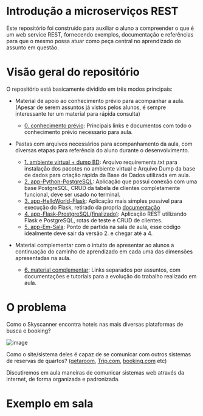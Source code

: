 # Introdução a microserviços REST

Este repositório foi construído para auxiliar o aluno a compreender o que é um web service REST, fornecendo exemplos, documentação e referências para que o mesmo possa atuar como peça central no aprendizado do assunto em questão.

# Visão geral do repositório

O repositório está basicamente dividido em três modos principais:

- Material de apoio ao conhecimento prévio para acompanhar a aula. (Apesar de serem assuntos já vistos pelos alunos, é sempre interessante ter um material para rápida consulta)
  - [0. conhecimento prévio](https://github.com/Tiagoeem/dev_web_flask/tree/main/0.%20conhecimento%20pr%C3%A9vio): Principais links e documentos com todo o conhecimento prévio necessario para aula.

- Pastas com arquivos necessários para acompanhamento da aula, com diversas etapas para referência do aluno durante o desenvolvimento.
  - [1. ambiente virtual + dump BD](https://github.com/Tiagoeem/dev_web_flask/tree/main/1.%20ambiente%20virtual%20%2B%20dump%20BD): Arquivo requirements.txt para instalação dos pacotes no ambiente virtual e Arquivo Dump da base de dados para criação rápida da Base de Dados utilizada em aula.
  - [2. app-Python-PostgreSQL](https://github.com/Tiagoeem/dev_web_flask/tree/main/2.%20app-Python-PostgreSQL): Aplicação que possui conexão com uma base PostgreSQL, CRUD da tabela de clientes completamente funcional, deve ser usado no terminal.
  - [3. app-HelloWorld-Flask](https://github.com/Tiagoeem/dev_web_flask/tree/main/3.%20app-HelloWorld-Flask): Aplicação mais simples possivel para execução do Flask, retirado da propria [documentação](https://flask.palletsprojects.com/en/1.1.x/quickstart/)
  - [4. app-Flask-ProstgreSQL(finalizado)](https://github.com/Tiagoeem/dev_web_flask/tree/main/4.%20app-Flask-ProstgreSQL(finalizado)): Aplicação REST utilizando Flask e PostgreSQL, rotas de teste e CRUD de clientes.
  - [5. app-Em-Sala](https://github.com/Tiagoeem/dev_web_flask/tree/main/5.%20app-Em-Sala): Ponto de partida na sala de aula, esse código idealmente deve sair da versão 2. e chegar até a 4.

- Material complementar com o intuito de apresentar ao alunos a continuação do caminho de aprendizado em cada uma das dimensões apresentadas na aula.
  - [6. material complementar](https://github.com/Tiagoeem/dev_web_flask/tree/main/6.%20material%20complementar): Links separados por assuntos, com documentações e tutoriais para a evolução do trabalho realizado em aula.

# O problema

Como o Skyscanner encontra hoteis nas mais diversas plataformas de busca e booking?

![image](https://user-images.githubusercontent.com/25457273/120265745-01addb80-c277-11eb-8d7a-98f8348d867d.png)

Como o site/sistema deles é capaz de se comunicar com outros sistemas de reservas de quartos? ([getaroom](https://www.getaroom.com/), [Trip.com](https://br.trip.com/?locale=pt_br), [booking.com](https://www.booking.com/index.html?aid=1382154&label=98b039b6c28f11eb8e469e4b97b7f317) etc)

Discutiremos em aula maneiras de comunicar sistemas web através da internet, de forma organizada e padronizada.

# Exemplo em sala

